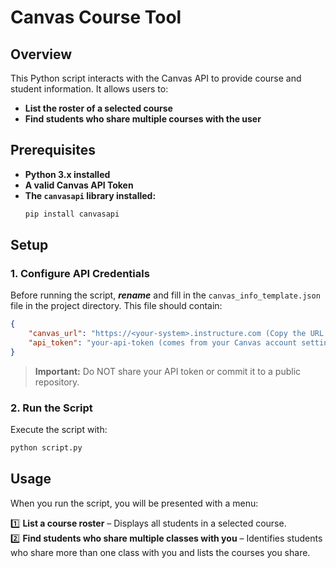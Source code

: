# Canvas Course Tool

## Overview
This Python script interacts with the Canvas API to provide course and student information. It allows users to:

- **List the roster of a selected course**
- **Find students who share multiple courses with the user**

## Prerequisites
- **Python 3.x installed**
- **A valid Canvas API Token**
- **The `canvasapi` library installed:**
  ```sh
  pip install canvasapi
  ```

## Setup
### 1. Configure API Credentials
Before running the script, ***rename*** and fill in the `canvas_info_template.json` file in the project directory. This file should contain:
```json
{
    "canvas_url": "https://<your-system>.instructure.com (Copy the URL from Canvas home page)",
    "api_token": "your-api-token (comes from your Canvas account settings)"
}
```
> **Important:** Do NOT share your API token or commit it to a public repository.

### 2. Run the Script
Execute the script with:
```sh
python script.py
```

## Usage
When you run the script, you will be presented with a menu:

1️⃣ **List a course roster** – Displays all students in a selected course.  
2️⃣ **Find students who share multiple classes with you** – Identifies students who share more than one class with you and lists the courses you share.

